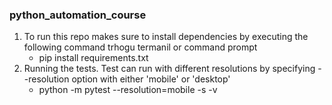 ### python_automation_course

1. To run this repo makes sure to install dependencies by executing the following command trhogu termanil or command prompt
   - pip install requirements.txt
2. Running the tests. Test can run with different resolutions by specifying --resolution option with either 'mobile' or 'desktop'
   - python -m pytest --resolution=mobile -s -v
